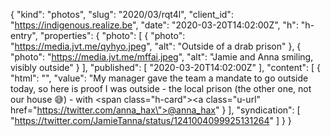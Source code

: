 {
  "kind": "photos",
  "slug": "2020/03/rqt4l",
  "client_id": "https://indigenous.realize.be",
  "date": "2020-03-20T14:02:00Z",
  "h": "h-entry",
  "properties": {
    "photo": [
      {
        "photo": "https://media.jvt.me/qyhyo.jpeg",
        "alt": "Outside of a drab prison"
      },
      {
        "photo": "https://media.jvt.me/mffai.jpeg",
        "alt": "Jamie and Anna smiling, visibly outside"
      }
    ],
    "published": [
      "2020-03-20T14:02:00Z"
    ],
    "content": [
      {
        "html": "",
        "value": "My manager gave the team a mandate to go outside today, so here is proof I was outside - the local prison (the other one, not our house 😅) - with <span class=\"h-card\"><a class=\"u-url\" href=\"https://twitter.com/anna_hax\">@anna_hax</a></span>"
      }
    ],
    "syndication": [
      "https://twitter.com/JamieTanna/status/1241004099925131264"
    ]
  }
}
